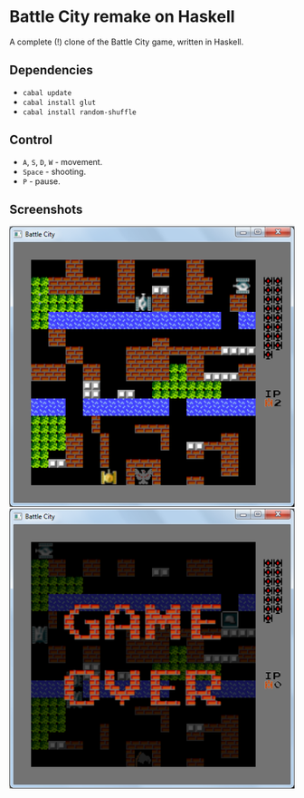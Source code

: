 # Battle City remake on Haskell

A complete (!) clone of the Battle City game, written in Haskell.

## Dependencies
- `cabal update`
- `cabal install glut`
- `cabal install random-shuffle`

## Control
- `A`, `S`, `D`, `W` - movement.
- `Space` - shooting.
- `P` - pause.

## Screenshots
![Screenshot #1](screenshot-3.png)
![Screenshot #2](screenshot-4.png)
